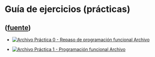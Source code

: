 # Guía de ejercicios (prácticas)
([fuente](https://campus.exactas.uba.ar/course/view.php?id=995&section=8))
---
  - [![Archivo](https://campus.exactas.uba.ar/theme/image.php/magazine/core/1462913092/f/pdf) Práctica 0 - Repaso de programación funcional Archivo](https://campus.exactas.uba.ar/mod/resource/view.php?id=53422)

  - [![Archivo](https://campus.exactas.uba.ar/theme/image.php/magazine/core/1462913092/f/pdf) Práctica 1 - Programación funcional Archivo](https://campus.exactas.uba.ar/mod/resource/view.php?id=53423)

